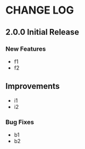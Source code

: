 # CHANGE LOG

## 2.0.0 Initial Release

### New Features

* f1
* f2

## Improvements

* i1
* i2

### Bug Fixes

* b1
* b2
